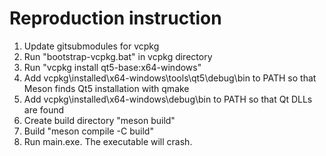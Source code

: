 # Reproduction instruction
1. Update gitsubmodules for vcpkg
2. Run "bootstrap-vcpkg.bat" in vcpkg directory
3. Run "vcpkg install qt5-base:x64-windows"
4. Add vcpkg\installed\x64-windows\tools\qt5\debug\bin to PATH so that Meson finds Qt5 installation with qmake
5. Add vcpkg\installed\x64-windows\debug\bin to PATH so that Qt DLLs are found
6. Create build directory "meson build"
7. Build "meson compile -C build"
8. Run main.exe. The executable will crash.
